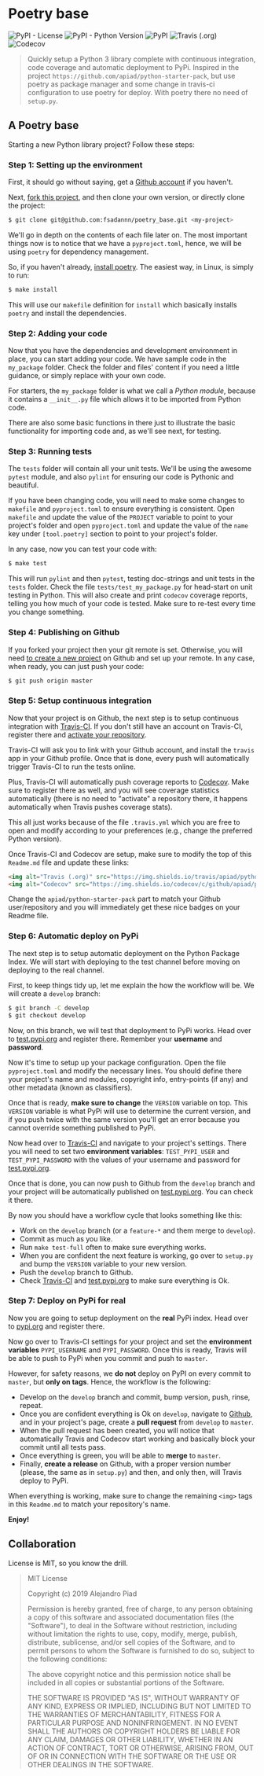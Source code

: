 # Poetry base

<img alt="PyPI - License" src="https://img.shields.io/pypi/l/python-starter-pack.svg"> <img alt="PyPI - Python Version" src="https://img.shields.io/pypi/pyversions/python-starter-pack.svg"> <img alt="PyPI" src="https://img.shields.io/pypi/v/python-starter-pack.svg"> <img alt="Travis (.org)" src="https://img.shields.io/travis/apiad/python-starter-pack/master.svg"> <img alt="Codecov" src="https://img.shields.io/codecov/c/github/apiad/python-starter-pack.svg">

> Quickly setup a Python 3 library complete with continuous integration, code coverage and automatic deployment to PyPi.
> Inspired in the project `https://github.com/apiad/python-starter-pack`, but use poetry as package manager and some change in travis-ci configuration to use poetry for deploy. With poetry there no need of `setup.py`.

## A Poetry base

Starting a new Python library project? Follow these steps:

### Step 1: Setting up the environment

First, it should go without saying, get a [Github account](https://github.com/signup) if you haven't.

Next, [fork this project](https://github.com/fsadannn/poetry_base), and then clone your own version, or directly clone the project:

```bash
$ git clone git@github.com:fsadannn/poetry_base.git <my-project>
```

We'll go in depth on the contents of each file later on. The most important things now is to notice that we have a `pyproject.toml`, hence, we will be using `poetry` for dependency management.

So, if you haven't already, [install poetry](https://python-poetry.org). The easiest way, in Linux, is simply to run:

```bash
$ make install
```

This will use our `makefile` definition for `install` which basically installs `poetry` and install the dependencies.

### Step 2: Adding your code

Now that you have the dependencies and development environment in place, you can start adding your code.
We have sample code in the `my_package` folder. Check the folder and files' content if you need a little guidance, or simply replace with your own code.

For starters, the `my_package` folder is what we call a _Python module_, because it contains a `__init__.py` file which allows it to be imported from Python code.

There are also some basic functions in there just to illustrate the basic functionality for importing code and, as we'll see next, for testing.

### Step 3: Running tests

The `tests` folder will contain all your unit tests. We'll be using the awesome `pytest` module, and also `pylint` for ensuring our code is Pythonic and beautiful.

If you have been changing code, you will need to make some changes to `makefile` and `pyproject.toml` to ensure everything is consistent. Open `makefile` and update the value of the `PROJECT` variable to point to your project's folder and open `pyproject.toml` and update the value of the `name` key under `[tool.poetry]` section to point to your project's folder.

In any case, now you can test your code with:

```bash
$ make test
```

This will run `pylint` and then `pytest`, testing doc-strings and unit tests in the `tests` folder. Check the file `tests/test_my_package.py` for head-start on unit testing in Python.
This will also create and print `codecov` coverage reports, telling you how much of your code is tested.
Make sure to re-test every time you change something.

### Step 4: Publishing on Github

If you forked your project then your git remote is set. Otherwise, you will need [to create a new project](https://github.com/new) on Github and set up your remote. In any case, when ready, you can just push your code:

```bash
$ git push origin master
```

### Step 5: Setup continuous integration

Now that your project is on Github, the next step is to setup continuous integration with [Travis-CI](https://travis-ci.org). If you don't still have an account on Travis-CI, register there and [activate your repository](https://travis-ci.org/account/repositories).

Travis-CI will ask you to link with your Github account, and install the `travis` app in your Github profile. Once that is done, every push will automatically trigger Travis-CI to run the tests online.

Plus, Travis-CI will automatically push coverage reports to [Codecov](https://codecov.io). Make sure to register there as well, and you will see coverage statistics automatically (there is no need to "activate" a repository there, it happens automatically when Travis pushes coverage stats).

This all just works because of the file `.travis.yml` which you are free to open and modify according to your preferences (e.g., change the preferred Python version).

Once Travis-CI and Codecov are setup, make sure to modify the top of this `Readme.md` file and update these links:

```html
<img alt="Travis (.org)" src="https://img.shields.io/travis/apiad/python-starter-pack/master.svg">
<img alt="Codecov" src="https://img.shields.io/codecov/c/github/apiad/python-starter-pack.svg">
```

Change the `apiad/python-starter-pack` part to match your Github user/repository and you will immediately get these nice badges on your Readme file.

### Step 6: Automatic deploy on PyPi

The next step is to setup automatic deployment on the Python Package Index. We will start with deploying to the test channel before moving on deploying to the real channel.

First, to keep things tidy up, let me explain the how the workflow will be. We will create a `develop` branch:

```bash
$ git branch -C develop
$ git checkout develop
```

Now, on this branch, we will test that deployment to PyPi works. Head over to [test.pypi.org](https://test.pypi.org) and register there. Remember your **username** and **password**.

Now it's time to setup up your package configuration. Open the file `pyproject.toml` and modify the necessary lines. You should define there your project's name and modules, copyright info, entry-points (if any) and other metadata (known as classifiers).

Once that is ready, **make sure to change** the `VERSION` variable on top. This `VERSION` variable is what PyPi will use to determine the current version, and if you push twice with the same version you'll get an error because you cannot override something published to PyPi.

Now head over to [Travis-CI](https://travis-ci.org) and navigate to your project's settings. There you will need to set two **environment variables**: `TEST_PYPI_USER` and `TEST_PYPI_PASSWORD` with the values of your username and password for [test.pypi.org](https://test.pypi.org).

Once that is done, you can now push to Github from the `develop` branch and your project will be automatically published on [test.pypi.org](https://test.pypi.org). You can check it there.

By now you should have a workflow cycle that looks something like this:
- Work on the `develop` branch (or a `feature-*` and them merge to `develop`).
- Commit as much as you like.
- Run `make test-full` often to make sure everything works.
- When you are confident the next feature is working, go over to `setup.py` and bump the `VERSION` variable to your new version.
- Push the `develop` branch to Github.
- Check [Travis-CI](https://travis-ci.org) and [test.pypi.org](https://test.pypi.org) to make sure everything is Ok.

### Step 7: Deploy on PyPi for real

Now you are going to setup deployment on the **real** PyPi index. Head over to [pypi.org](https://test.pypi.org) and register there.

Now go over to Travis-CI settings for your project and set the **environment variables** `PYPI_USERNAME` and `PYPI_PASSWORD`. Once this is ready, Travis will be able to push to PyPi when you commit and push to `master`.

However, for safety reasons, we **do not** deploy on PyPI on every commit to `master`, but **only on tags**. Hence, the workflow is the following:

- Develop on the `develop` branch and commit, bump version, push, rinse, repeat.
- Once you are confident everything is Ok on `develop`, navigate to [Github](https://github.com), and in your project's page, create a **pull request** from `develop` to `master`.
- When the pull request has been created, you will notice that automatically Travis and Codecov start working and basically block your commit until all tests pass.
- Once everything is green, you will be able to **merge** to `master`.
- Finally, **create a release** on Github, with a proper version number (please, the same as in `setup.py`) and then, and only then, will Travis deploy to PyPi.

When everything is working, make sure to change the remaining `<img>` tags in this `Readme.md` to match your repository's name.

**Enjoy!**

## Collaboration

License is MIT, so you know the drill.

> MIT License
>
> Copyright (c) 2019 Alejandro Piad
>
> Permission is hereby granted, free of charge, to any person obtaining a copy
> of this software and associated documentation files (the "Software"), to deal
> in the Software without restriction, including without limitation the rights
> to use, copy, modify, merge, publish, distribute, sublicense, and/or sell
> copies of the Software, and to permit persons to whom the Software is
> furnished to do so, subject to the following conditions:
>
> The above copyright notice and this permission notice shall be included in all
> copies or substantial portions of the Software.
>
> THE SOFTWARE IS PROVIDED "AS IS", WITHOUT WARRANTY OF ANY KIND, EXPRESS OR
> IMPLIED, INCLUDING BUT NOT LIMITED TO THE WARRANTIES OF MERCHANTABILITY,
> FITNESS FOR A PARTICULAR PURPOSE AND NONINFRINGEMENT. IN NO EVENT SHALL THE
> AUTHORS OR COPYRIGHT HOLDERS BE LIABLE FOR ANY CLAIM, DAMAGES OR OTHER
> LIABILITY, WHETHER IN AN ACTION OF CONTRACT, TORT OR OTHERWISE, ARISING FROM,
> OUT OF OR IN CONNECTION WITH THE SOFTWARE OR THE USE OR OTHER DEALINGS IN THE
> SOFTWARE.


